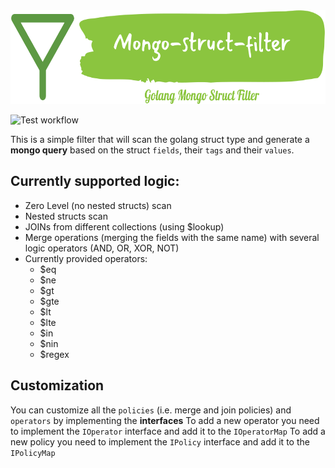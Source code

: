 <img src="logo.png" width="100%" height="150"/>

![Test workflow](https://github.com/jobsearch-demos/mongo-filter-struct/actions/workflows/test.yml/badge.svg)

This is a simple filter that will scan the golang struct type and
generate a **mongo query** based on the struct `fields`, their `tags` and
their `values`.

## Currently supported logic:

- Zero Level (no nested structs) scan
- Nested structs scan
- JOINs from different collections (using $lookup)
- Merge operations (merging the fields with the same name) with several logic operators (AND, OR, XOR, NOT)
- Currently provided operators:
    - $eq
    - $ne
    - $gt
    - $gte
    - $lt
    - $lte
    - $in
    - $nin
    - $regex

## Customization

You can customize all the `policies` (i.e. merge and join policies) and `operators` by implementing the **interfaces**
To add a new operator you need to implement the `IOperator` interface and add it to the `IOperatorMap`
To add a new policy you need to implement the `IPolicy` interface and add it to the `IPolicyMap`
